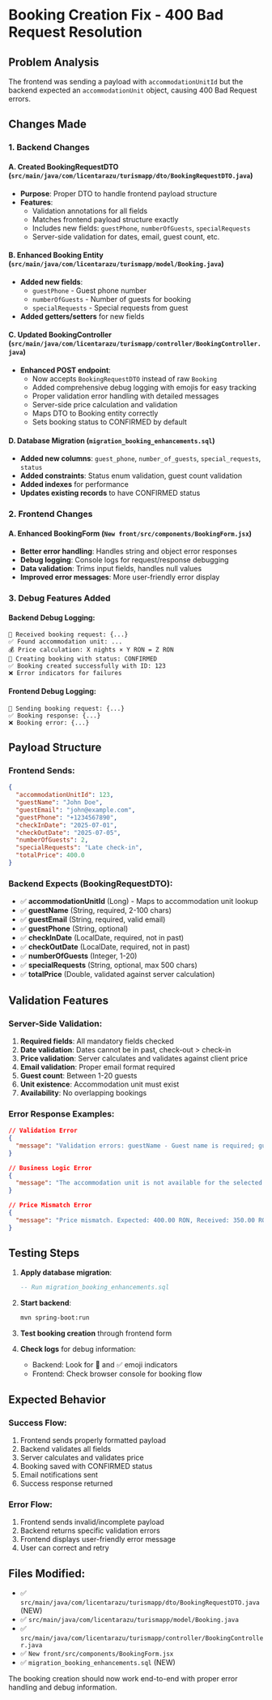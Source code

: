 # Booking Creation Fix - 400 Bad Request Resolution

## Problem Analysis
The frontend was sending a payload with `accommodationUnitId` but the backend expected an `accommodationUnit` object, causing 400 Bad Request errors.

## Changes Made

### 1. Backend Changes

#### A. Created BookingRequestDTO (`src/main/java/com/licentarazu/turismapp/dto/BookingRequestDTO.java`)
- **Purpose**: Proper DTO to handle frontend payload structure
- **Features**:
  - Validation annotations for all fields
  - Matches frontend payload structure exactly
  - Includes new fields: `guestPhone`, `numberOfGuests`, `specialRequests`
  - Server-side validation for dates, email, guest count, etc.

#### B. Enhanced Booking Entity (`src/main/java/com/licentarazu/turismapp/model/Booking.java`)
- **Added new fields**:
  - `guestPhone` - Guest phone number
  - `numberOfGuests` - Number of guests for booking
  - `specialRequests` - Special requests from guest
- **Added getters/setters** for new fields

#### C. Updated BookingController (`src/main/java/com/licentarazu/turismapp/controller/BookingController.java`)
- **Enhanced POST endpoint**:
  - Now accepts `BookingRequestDTO` instead of raw `Booking`
  - Added comprehensive debug logging with emojis for easy tracking
  - Proper validation error handling with detailed messages
  - Server-side price calculation and validation
  - Maps DTO to Booking entity correctly
  - Sets booking status to CONFIRMED by default

#### D. Database Migration (`migration_booking_enhancements.sql`)
- **Added new columns**: `guest_phone`, `number_of_guests`, `special_requests`, `status`
- **Added constraints**: Status enum validation, guest count validation
- **Added indexes** for performance
- **Updates existing records** to have CONFIRMED status

### 2. Frontend Changes

#### A. Enhanced BookingForm (`New front/src/components/BookingForm.jsx`)
- **Better error handling**: Handles string and object error responses
- **Debug logging**: Console logs for request/response debugging
- **Data validation**: Trims input fields, handles null values
- **Improved error messages**: More user-friendly error display

### 3. Debug Features Added

#### Backend Debug Logging:
```
🔵 Received booking request: {...}
✅ Found accommodation unit: ...
💰 Price calculation: X nights × Y RON = Z RON
🔄 Creating booking with status: CONFIRMED
✅ Booking created successfully with ID: 123
❌ Error indicators for failures
```

#### Frontend Debug Logging:
```
🔵 Sending booking request: {...}
✅ Booking response: {...}
❌ Booking error: {...}
```

## Payload Structure

### Frontend Sends:
```json
{
  "accommodationUnitId": 123,
  "guestName": "John Doe",
  "guestEmail": "john@example.com",
  "guestPhone": "+1234567890",
  "checkInDate": "2025-07-01",
  "checkOutDate": "2025-07-05",
  "numberOfGuests": 2,
  "specialRequests": "Late check-in",
  "totalPrice": 400.0
}
```

### Backend Expects (BookingRequestDTO):
- ✅ **accommodationUnitId** (Long) - Maps to accommodation unit lookup
- ✅ **guestName** (String, required, 2-100 chars)
- ✅ **guestEmail** (String, required, valid email)
- ✅ **guestPhone** (String, optional)
- ✅ **checkInDate** (LocalDate, required, not in past)
- ✅ **checkOutDate** (LocalDate, required, not in past)
- ✅ **numberOfGuests** (Integer, 1-20)
- ✅ **specialRequests** (String, optional, max 500 chars)
- ✅ **totalPrice** (Double, validated against server calculation)

## Validation Features

### Server-Side Validation:
1. **Required fields**: All mandatory fields checked
2. **Date validation**: Dates cannot be in past, check-out > check-in
3. **Price validation**: Server calculates and validates against client price
4. **Email validation**: Proper email format required
5. **Guest count**: Between 1-20 guests
6. **Unit existence**: Accommodation unit must exist
7. **Availability**: No overlapping bookings

### Error Response Examples:
```json
// Validation Error
{
  "message": "Validation errors: guestName - Guest name is required; guestEmail - Please provide a valid email address;"
}

// Business Logic Error
{
  "message": "The accommodation unit is not available for the selected dates"
}

// Price Mismatch Error
{
  "message": "Price mismatch. Expected: 400.00 RON, Received: 350.00 RON"
}
```

## Testing Steps

1. **Apply database migration**:
   ```sql
   -- Run migration_booking_enhancements.sql
   ```

2. **Start backend**:
   ```bash
   mvn spring-boot:run
   ```

3. **Test booking creation** through frontend form

4. **Check logs** for debug information:
   - Backend: Look for 🔵 and ✅ emoji indicators
   - Frontend: Check browser console for booking flow

## Expected Behavior

### Success Flow:
1. Frontend sends properly formatted payload
2. Backend validates all fields
3. Server calculates and validates price
4. Booking saved with CONFIRMED status
5. Email notifications sent
6. Success response returned

### Error Flow:
1. Frontend sends invalid/incomplete payload
2. Backend returns specific validation errors
3. Frontend displays user-friendly error message
4. User can correct and retry

## Files Modified:
- ✅ `src/main/java/com/licentarazu/turismapp/dto/BookingRequestDTO.java` (NEW)
- ✅ `src/main/java/com/licentarazu/turismapp/model/Booking.java`
- ✅ `src/main/java/com/licentarazu/turismapp/controller/BookingController.java`
- ✅ `New front/src/components/BookingForm.jsx`
- ✅ `migration_booking_enhancements.sql` (NEW)

The booking creation should now work end-to-end with proper error handling and debug information.
